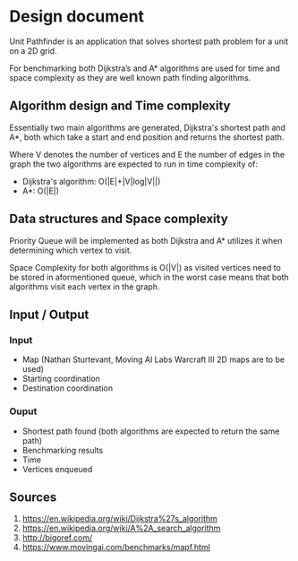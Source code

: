 # Design document
Unit Pathfinder is an application that solves shortest path problem for a unit on a 2D grid.  
  
For benchmarking both Dijkstra’s and A* algorithms are used for time and space complexity as they are well known path finding algorithms.

## Algorithm design and Time complexity
Essentially two main algorithms are generated, Dijkstra's shortest path and A*, both which take a start and end position and returns the shortest path.
  
Where V denotes the number of vertices and E the number of edges in the graph the two algorithms are expected to run in time complexity of:
* Dijkstra's algorithm: O(|E|+|V|log|V||)
* A*: O(|E|)

## Data structures and Space complexity
Priority Queue will be implemented as both Dijkstra and A* utilizes it when determining which vertex to visit.  

Space Complexity for both algorithms is O(|V|) as visited vertices need to be stored in aformentioned queue, which in the worst case means that both algorithms visit each vertex in the graph.

## Input / Output
### Input
* Map (Nathan Sturtevant, Moving AI Labs Warcraft III 2D maps are to be used)
* Starting coordination
* Destination coordination
### Ouput
* Shortest path found (both algorithms are expected to return the same path)
* Benchmarking results
* Time
* Vertices enqueued

## Sources
 1. https://en.wikipedia.org/wiki/Dijkstra%27s_algorithm
 1. https://en.wikipedia.org/wiki/A%2A_search_algorithm
 1. http://bigoref.com/
 1. https://www.movingai.com/benchmarks/mapf.html
